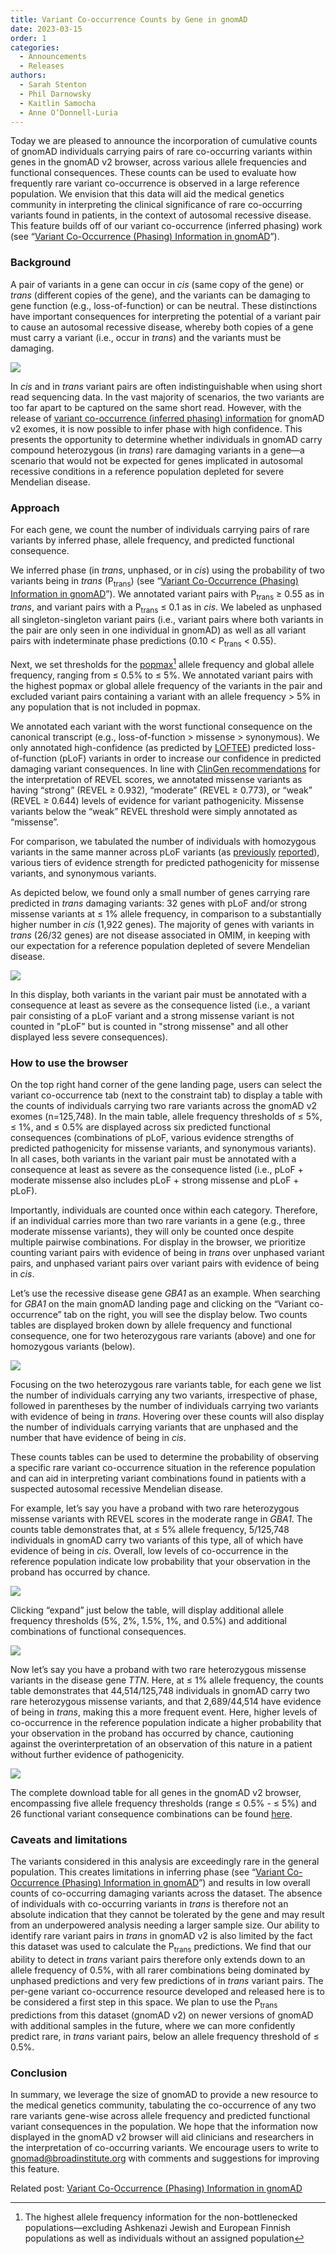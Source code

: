 ```yaml
---
title: Variant Co-occurrence Counts by Gene in gnomAD
date: 2023-03-15
order: 1
categories:
  - Announcements
  - Releases
authors:
  - Sarah Stenton
  - Phil Darnowsky
  - Kaitlin Samocha
  - Anne O’Donnell-Luria
---
```

Today we are pleased to announce the incorporation of cumulative counts of gnomAD individuals carrying pairs of rare co-occurring variants within genes in the gnomAD v2 browser, across various allele frequencies and functional consequences. These counts can be used to evaluate how frequently rare variant co-occurrence is observed in a large reference population. We envision that this data will aid the medical genetics community in interpreting the clinical significance of rare co-occurring variants found in patients, in the context of autosomal recessive disease. This feature builds off of our variant co-occurrence (inferred phasing) work (see “[Variant Co-Occurrence (Phasing) Information in gnomAD](https://gnomad.broadinstitute.org/news/2021-07-variant-co-occurrence-phasing-information-in-gnomad/)”).

<!-- end_excerpt -->

### Background

A pair of variants in a gene can occur in *cis* (same copy of the gene) or *trans* (different copies of the gene), and the variants can be damaging to gene function (e.g., loss-of-function) or can be neutral. These distinctions have important consequences for interpreting the potential of a variant pair to cause an autosomal recessive disease, whereby both copies of a gene must carry a variant (i.e., occur in *trans*) and the variants must be damaging.

![](../images/2023/1_inheritance_figure.png)

In *cis* and in *trans* variant pairs are often indistinguishable when using short read sequencing data. In the vast majority of scenarios, the two variants are too far apart to be captured on the same short read. However, with the release of [variant co-occurrence (inferred phasing) information](https://gnomad.broadinstitute.org/news/2021-07-variant-co-occurrence-phasing-information-in-gnomad/) for gnomAD v2 exomes, it is now possible to infer phase with high confidence. This presents the opportunity to determine whether individuals in gnomAD carry compound heterozygous (in *trans*) rare damaging variants in a gene—a scenario that would not be expected for genes implicated in autosomal recessive conditions in a reference population depleted for severe Mendelian disease.

### Approach

For each gene, we count the number of individuals carrying pairs of rare variants by inferred phase, allele frequency, and predicted functional consequence.

We inferred phase (in *trans*, unphased, or in *cis*) using the probability of two variants being in *trans* (P<sub>trans</sub>) (see “[Variant Co-Occurrence (Phasing) Information in gnomAD](https://gnomad.broadinstitute.org/news/2021-07-variant-co-occurrence-phasing-information-in-gnomad/)”). We annotated variant pairs with P<sub>trans</sub> ≥ 0.55 as in *trans*, and variant pairs with a P<sub>trans</sub> ≤ 0.1 as in *cis*. We labeled as unphased all singleton-singleton variant pairs (i.e., variant pairs where both variants in the pair are only seen in one individual in gnomAD) as well as all variant pairs with indeterminate phase predictions (0.10 < P<sub>trans</sub> < 0.55).

Next, we set thresholds for the [popmax](https://gnomad.broadinstitute.org/help/popmax)[^1] allele frequency and global allele frequency, ranging from ≤ 0.5% to ≤ 5%. We annotated variant pairs with the highest popmax or global allele frequency of the variants in the pair and excluded variant pairs containing a variant with an allele frequency > 5% in any population that is not included in popmax.

[^1]: The highest allele frequency information for the non-bottlenecked populations—excluding Ashkenazi Jewish and European Finnish populations as well as individuals without an assigned population

We annotated each variant with the worst functional consequence on the canonical transcript (e.g., loss-of-function > missense > synonymous). We only annotated high-confidence (as predicted by [LOFTEE](https://gnomad.broadinstitute.org/help/vep)) predicted loss-of-function (pLoF) variants in order to increase our confidence in predicted damaging variant consequences. In line with [ClinGen recommendations](https://www.cell.com/ajhg/pdfExtended/S0002-9297(22)00461-X) for the interpretation of REVEL scores, we annotated missense variants as having “strong” (REVEL ≥ 0.932), “moderate” (REVEL ≥ 0.773), or “weak” (REVEL ≥ 0.644) levels of evidence for variant pathogenicity. Missense variants below the “weak” REVEL threshold were simply annotated as “missense”.

For comparison, we tabulated the number of individuals with homozygous variants in the same manner across pLoF variants (as [previously](https://www.nature.com/articles/s41586-020-2308-7) [reported](https://www.nature.com/articles/s41586-021-03758-y)), various tiers of evidence strength for predicted pathogenicity for missense variants, and synonymous variants.

As depicted below, we found only a small number of genes carrying rare predicted in *trans* damaging variants: 32 genes with pLoF and/or strong missense variants at ≤ 1% allele frequency, in comparison to a substantially higher number in *cis* (1,922 genes). The majority of genes with variants in *trans* (26/32 genes) are not disease associated in OMIM, in keeping with our expectation for a reference population depleted of severe Mendelian disease.

![](../images/2023/2_all_gene_counts.png)

In this display, both variants in the variant pair must be annotated with a consequence at least as severe as the consequence listed (i.e., a variant pair consisting of a pLoF variant and a strong missense variant is not counted in "pLoF” but is counted in "strong missense" and all other displayed less severe consequences).

### How to use the browser

On the top right hand corner of the gene landing page, users can select the variant co-occurrence tab (next to the constraint tab) to display a table with the counts of individuals carrying two rare variants across the gnomAD v2 exomes (n=125,748). In the main table, allele frequency thresholds of ≤ 5%, ≤ 1%, and ≤ 0.5% are displayed across six predicted functional consequences (combinations of pLoF, various evidence strengths of predicted pathogenicity for missense variants, and synonymous variants). In all cases, both variants in the variant pair must be annotated with a consequence at least as severe as the consequence listed (i.e., pLoF + moderate missense also includes pLoF + strong missense and pLoF + pLoF).

Importantly, individuals are counted once within each category. Therefore, if an individual carries more than two rare variants in a gene (e.g., three moderate missense variants), they will only be counted once despite multiple pairwise combinations. For display in the browser, we prioritize counting variant pairs with evidence of being in *trans* over unphased variant pairs, and unphased variant pairs over variant pairs with evidence of being in *cis*.

Let’s use the recessive disease gene *GBA1* as an example. When searching for *GBA1* on the main gnomAD landing page and clicking on the “Variant co-occurrence” tab on the right, you will see the display below. Two counts tables are displayed broken down by allele frequency and functional consequence, one for two heterozygous rare variants (above) and one for homozygous variants (below).

![](../images/2023/3_GBA1_entire_display.png)

Focusing on the two heterozygous rare variants table, for each gene we list the number of individuals carrying any two variants, irrespective of phase, followed in parentheses by the number of individuals carrying two variants with evidence of being in *trans*. Hovering over these counts will also display the number of individuals carrying variants that are unphased and the number that have evidence of being in *cis*.

These counts tables can be used to determine the probability of observing a specific rare variant co-occurrence situation in the reference population and can aid in interpreting variant combinations found in patients with a suspected autosomal recessive Mendelian disease.

For example, let’s say you have a proband with two rare heterozygous missense variants with REVEL scores in the moderate range in *GBA1*. The counts table demonstrates that, at ≤ 5% allele frequency, 5/125,748 individuals in gnomAD carry two variants of this type, all of which have evidence of being in *cis*. Overall, low levels of co-occurrence in the reference population indicate low probability that your observation in the proband has occurred by chance.

![](../images/2023/4_GBA1_collapsed_tables.png)

Clicking “expand” just below the table, will display additional allele frequency thresholds (5%, 2%, 1.5%, 1%, and 0.5%) and additional combinations of functional consequences.

![](../images/2023/5_GBA1_expanded_table.png)

Now let’s say you have a proband with two rare heterozygous missense variants in the disease gene *TTN*. Here, at ≤ 1% allele frequency, the counts table demonstrates that 44,514/125,748 individuals in gnomAD carry two rare heterozygous missense variants, and that 2,689/44,514 have evidence of being in *trans*, making this a more frequent event. Here, higher levels of co-occurrence in the reference population indicate a higher probability that your observation in the proband has occurred by chance, cautioning against the overinterpretation of an observation of this nature in a patient without further evidence of pathogenicity.

![](../images/2023/6_TTN_collapsed_tables.png)

The complete download table for all genes in the gnomAD v2 browser, encompassing five allele frequency thresholds (range ≤ 0.5% - ≤ 5%) and 26 functional variant consequence combinations can be found [here](https://gnomad.broadinstitute.org/downloads#v2-variant-cooccurrence).

### Caveats and limitations

The variants considered in this analysis are exceedingly rare in the general population. This creates limitations in inferring phase (see “[Variant Co-Occurrence (Phasing) Information in gnomAD](https://gnomad.broadinstitute.org/news/2021-07-variant-co-occurrence-phasing-information-in-gnomad/)”) and results in low overall counts of co-occurring damaging variants across the dataset. The absence of individuals with co-occurring variants in *trans* is therefore not an absolute indication that they cannot be tolerated by the gene and may result from an underpowered analysis needing a larger sample size. Our ability to identify rare variant pairs in *trans* in gnomAD v2 is also limited by the fact this dataset was used to calculate the P<sub>trans</sub> predictions. We find that our ability to detect in *trans* variant pairs therefore only extends down to an allele frequency of 0.5%, with all rarer combinations being dominated by unphased predictions and very few predictions of in *trans* variant pairs. The per-gene variant co-occurrence resource developed and released here is to be considered a first step in this space. We plan to use the P<sub>trans</sub> predictions from this dataset (gnomAD v2) on newer versions of gnomAD with additional samples in the future, where we can more confidently predict rare, in *trans* variant pairs, below an allele frequency threshold of ≤ 0.5%.

### Conclusion

In summary, we leverage the size of gnomAD to provide a new resource to the medical genetics community, tabulating the co-occurrence of any two rare variants gene-wise across allele frequency and predicted functional variant consequences in the population. We hope that the information now displayed in the gnomAD v2 browser will aid clinicians and researchers in the interpretation of co-occurring variants. We encourage users to write to [gnomad@broadinstitute.org](mailto:gnomad@broadinstitute.org) with comments and suggestions for improving this feature.

Related post: [Variant Co-Occurrence (Phasing) Information in gnomAD](https://gnomad.broadinstitute.org/news/2021-07-variant-co-occurrence-phasing-information-in-gnomad/)
